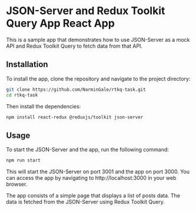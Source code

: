 # JSON-Server and Redux Toolkit Query App React App

This is a sample app that demonstrates how to use JSON-Server as a mock API and Redux Toolkit Query to fetch data from that API.
## Installation

To install the app, clone the repository and navigate to the project directory:

```bash
git clone https://github.com/NarminGale/rtkq-task.git
cd rtkq-task
``` 

Then install the dependencies:

```bash
npm install react-redux @reduxjs/toolkit json-server
```
## Usage

To start the JSON-Server and the app, run the following command:

```bash
npm run start
```

This will start the JSON-Server on port 3001 and the app on port 3000. You can access the app by navigating to http://localhost:3000 in your web browser.

The app consists of a simple page that displays a list of posts data. The data is fetched from the JSON-Server using Redux Toolkit Query.